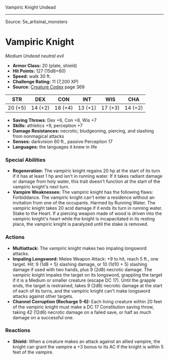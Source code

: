 <MonsterName/>Vampiric Knight</MonsterName>
<CreatureType/>Undead</CreatureType>



---

Source: 5e_artisinal_monsters

# Vampiric Knight

*Medium* *Undead* *neutral evil*

- **Armor Class:** 20 (plate, shield)
- **Hit Points:** 127 (15d8+60)
- **Speed:** walk 30 ft.
- **Challenge Rating:** 11 (7,200 XP)
- **Source:** [Creature Codex](https://koboldpress.com/kpstore/product/creature-codex-for-5th-edition-dnd) page 369

| STR | DEX | CON | INT | WIS | CHA |
| --- | --- | --- | --- | --- | --- |
| 20 (+5) | 14 (+2) | 18 (+4) | 13 (+1) | 17 (+3) | 14 (+2) |

- **Saving Throws**: Dex +6, Con +8, Wis +7
- **Skills:** athletics +9, perception +7
- **Damage Resistances:** necrotic; bludgeoning, piercing, and slashing from nonmagical attacks
- **Senses:** darkvision 60 ft., passive Perception 17
- **Languages:** the languages it knew in life

### Special Abilities

- **Regeneration:** The vampiric knight regains 20 hp at the start of its turn if it has at least 1 hp and isn't in running water. If it takes radiant damage or damage from holy water, this trait doesn't function at the start of the vampiric knight's next turn.
- **Vampire Weaknesses:** The vampiric knight has the following flaws:
Forbiddance. The vampiric knight can't enter a residence without an invitation from one of the occupants.
Harmed by Running Water. The vampiric knight takes 20 acid damage if it ends its turn in running water.
Stake to the Heart. If a piercing weapon made of wood is driven into the vampiric knight's heart while the knight is incapacitated in its resting place, the vampiric knight is paralyzed until the stake is removed.

### Actions

- **Multiattack:** The vampiric knight makes two impaling longsword attacks.
- **Impaling Longsword:** Melee Weapon Attack: +9 to hit, reach 5 ft., one target. Hit: 9 (1d8 + 5) slashing damage, or 10 (1d10 + 5) slashing damage if used with two hands, plus 9 (2d8) necrotic damage. The vampiric knight impales the target on its longsword, grappling the target if it is a Medium or smaller creature (escape DC 17). Until the grapple ends, the target is restrained, takes 9 (2d8) necrotic damage at the start of each of its turns, and the vampiric knight can't make longsword attacks against other targets.
- **Channel Corruption (Recharge 5-6):** Each living creature within 20 feet of the vampiric knight must make a DC 17 Constitution saving throw, taking 42 (12d6) necrotic damage on a failed save, or half as much damage on a successful one.

### Reactions

- **Shield:** When a creature makes an attack against an allied vampire, the knight can grant the vampire a +3 bonus to its AC if the knight is within 5 feet of the vampire.




